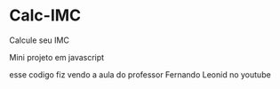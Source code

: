 # Calc-IMC
 
Calcule seu IMC 

Mini projeto em javascript

esse codigo fiz vendo a aula do professor Fernando Leonid no youtube
